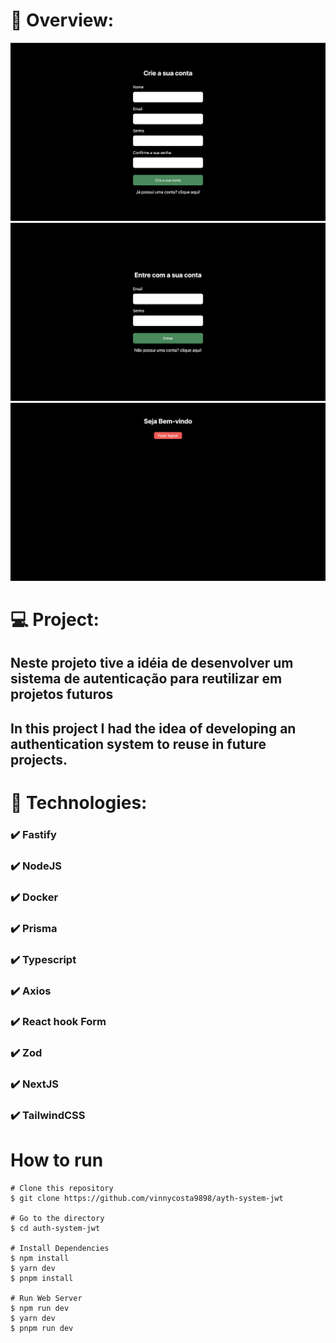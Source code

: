 # 📸 Overview:

![](.github/photo1.png)
![](.github/photo2.png)
![](.github/photo3.png)

# 💻 Project:

## Neste projeto tive a idéia de desenvolver um sistema de autenticação para reutilizar em projetos futuros

## In this project I had the idea of developing an authentication system to reuse in future projects.

# 🚀 Technologies:

### ✔️ Fastify

### ✔️ NodeJS

### ✔️ Docker

### ✔️ Prisma

### ✔️ Typescript

### ✔️ Axios

### ✔️ React hook Form

### ✔️ Zod

### ✔️ NextJS

### ✔️ TailwindCSS

# How to run

```
# Clone this repository
$ git clone https://github.com/vinnycosta9898/ayth-system-jwt

# Go to the directory
$ cd auth-system-jwt

# Install Dependencies
$ npm install
$ yarn dev
$ pnpm install

# Run Web Server
$ npm run dev
$ yarn dev
$ pnpm run dev
```
